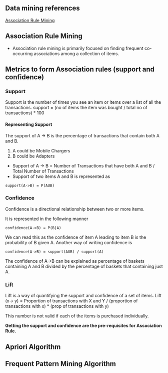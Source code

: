 ## Data mining references

[Association Rule Mining](https://mapr.com/blog/association-rule-mining-not-your-typical-data-science-algorithm/)

## Association Rule Mining
* Association rule mining is primarily focused on finding frequent co-occurring associations among a collection of items.

## Metrics to form Association rules (support and confidence)

### Support 
Support is the number of times you see an item or items over a list of all the transactions.
support = (no of items the item was bought / total no of transactions) * 100

#### Representing Support
The support of A -> B is the percentage of transactions that contain both A and B.

1. A could be Mobile Chargers
1. B could be Adapters

* Support of A -> B = Number of Transactions that have both A and B / Total Number of Transactions
* Support of two items A and B is represented as

```
support(A->B) = P(AUB)
```

### Confidence

Confidence is a directional relationship between two or more items.

It is represented in the following manner

```
confidence(A->B) = P(B|A)
```

We can read this as the confidence of item A leading to item B is the probability of B given A.
Another way of writing confidence is

```
confidence(A->B) = support(AUB) / support(A)
```

The confidence of A->B can be explained as percentage of baskets containing A and B divided by the percentage of baskets that containing just A.

### Lift

Lift is a way of quantifying the support and confidence of a set of items.
Lift (x-> y) = Proportion of transactions with X and Y / (proportion of transactions with x) * (prop of transactions with y)

This number is not valid if each of the items is purchased individually.

**Getting the support and confidence are the pre-requisites for Association Rule.**

## Apriori Algorithm

## Frequent Pattern Mining Algorithm




